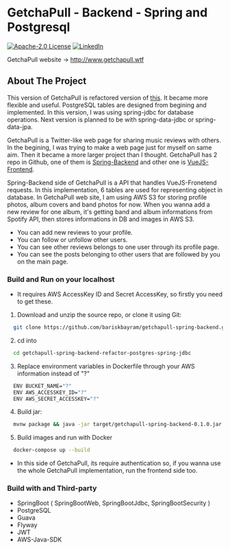 # GetchaPull - Backend - Spring and Postgresql

[![Apache-2.0 License][license-shield]][license-url]
[![LinkedIn][linkedin-shield]][linkedin-url]

GetchaPull website -> http://www.getchapull.wtf

<!-- ABOUT THE PROJECT -->
## About The Project

This version of GetchaPull is refactored version of [this](https://github.com/bariskbayram/getchapull-spring-backend/tree/v1-without_refactoring). It became more flexible and useful. PostgreSQL tables are designed from begining and implemented. In this version, I was using spring-jdbc for database operations. Next version is planned to be with spring-data-jdbc or spring-data-jpa.

GetchaPull is a Twitter-like web page for sharing music reviews with others. In the begining, I was trying to make a web page just for myself on same aim. Then it became a more larger project than I thought. GetchaPull has 2 repo in Github, one of them is [Spring-Backend](https://github.com/bariskbayram/getchapull-spring-backend) and other one is [VueJS-Frontend](https://github.com/bariskbayram/getchapull-vuejs-frontend). 

Spring-Backend side of GetchaPull is a API that handles VueJS-Fronetend requests. In this implementation, 6 tables are used for representing object in database. In GetchaPull web site, I am using AWS S3 for storing profile photos, album covers and band photos for now. When you wanna add a new review for one album, it's getting band and album informations from Spotify API, then stores informations in DB and images in AWS S3.

* You can add new reviews to your profile.
* You can follow or unfollow other users.
* You can see other reviews belongs to one user through its profile page.
* You can see the posts belonging to other users that are followed by you on the main page.

### Build and Run on your localhost

  * It requires AWS AccessKey ID and Secret AccessKey, so firstly you need to get these.  

1. Download and unzip the source repo, or clone it using Git:
  ```sh
    git clone https://github.com/bariskbayram/getchapull-spring-backend.git
   ```
2. cd into 
  ```sh 
    cd getchapull-spring-backend-refactor-postgres-spring-jdbc
  ```
3. Replace environment variables in Dockerfile through your AWS information instead of "?"
  ```sh
    ENV BUCKET_NAME="?"
    ENV AWS_ACCESSKEY_ID="?"
    ENV AWS_SECRET_ACCESSKEY="?"
   ```
4. Build jar: 
  ```sh 
    mvnw package && java -jar target/getchapull-spring-backend-0.1.0.jar 
  ```
5. Build images and run with Docker
  ```sh
    docker-compose up --build
  ```

* In this side of GetchaPull, its require authentication so, if you wanna use the whole GetchaPull implementation, run the frontend side too.

### Build with and Third-party

* SpringBoot ( SpringBootWeb, SpringBootJdbc, SpringBootSecurity )
* PostgreSQL
* Guava
* Flyway
* JWT
* AWS-Java-SDK

[linkedin-shield]: https://img.shields.io/static/v1?label=LINKEDIN&message=BKB&color=<COLOR>
[linkedin-url]: https://www.linkedin.com/in/bar%C4%B1%C5%9F-kaan-bayram-121850101
[license-shield]: https://img.shields.io/static/v1?label=LICENCE&message=Apache-2.0&color=<COLOR>
[license-url]: https://github.com/bariskbayram/BusCardSystem/blob/master/LICENSE

